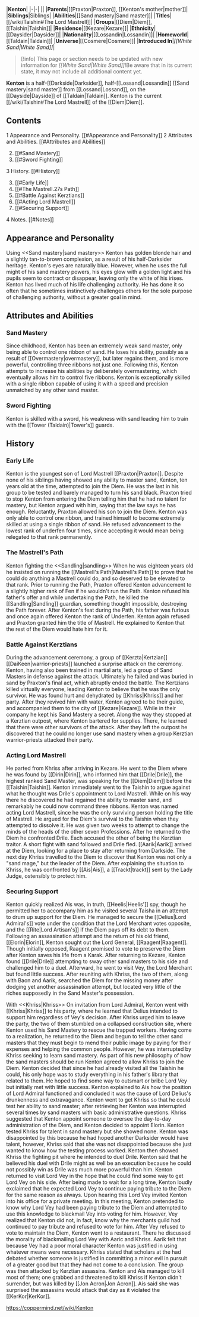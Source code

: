 |**Kenton**|
|-|-|
||
|**Parents**|[[Praxton\|Praxton]], [[Kenton's mother\|mother]]|
|**Siblings**|Siblings|
|**Abilities**|[[Sand mastery\|Sand master]]|
|**Titles**|[[/wiki/Taishin#The Lord Mastrell]]|
|**Groups**|[[Diem\|Diem]], [[Taishin\|Taishin]]|
|**Residence**|[[Kezare\|Kezare]]|
|**Ethnicity**|[[Daysider\|Daysider]]|
|**Nationality**|[[Lossandin\|Lossandin]]|
|**Homeworld**|[[Taldain\|Taldain]]|
|**Universe**|[[Cosmere\|Cosmere]]|
|**Introduced In**|*[[White Sand\|White Sand]]*|
> [!info] This page or section needs to be updated with new information for *[[White Sand\|White Sand]]*!Be aware that in its current state, it may not include all additional content yet.

**Kenton** is a half-[[Darkside\|Darksider]], half-[[Lossand\|Lossandin]] [[Sand mastery\|sand master]] from [[Lossand\|Lossand]], on the [[Dayside\|Dayside]] of [[Taldain\|Taldain]]. Kenton is the current [[/wiki/Taishin#The Lord Mastrell]] of the [[Diem\|Diem]].

## Contents

1 Appearance and Personality. [[#Appearance and Personality]] 
2 Attributes and Abilities. [[#Attributes and Abilities]] 

2. [[#Sand Mastery]] 
2. [[#Sword Fighting]] 


3 History. [[#History]] 

3. [[#Early Life]] 
3. [[#The Mastrell.27s Path]] 
3. [[#Battle Against Kerztians]] 
3. [[#Acting Lord Mastrell]] 
3. [[#Securing Support]] 


4 Notes. [[#Notes]] 


## Appearance and Personality
  Using <<Sand mastery\|sand mastery>>
Kenton has golden blonde hair and a slightly tan-to-brown complexion, as a result of his half-Darksider heritage. Kenton's eyes are naturally blue. However, when he uses the full might of his sand mastery powers, his eyes glow with a golden light and his pupils seem to contract or disappear, leaving only the white of his irises.
Kenton has lived much of his life challenging authority. He has done it so often that he sometimes instinctively challenges others for the sole purpose of challenging authority, without a greater goal in mind.

## Attributes and Abilities
### Sand Mastery
Since childhood, Kenton has been an extremely weak sand master, only being able to control one ribbon of sand. He loses his ability, possibly as a result of [[Overmastery\|overmastery]], but later regains them, and is more powerful, controlling three ribbons not just one. Following this, Kenton attempts to increase his abilities by deliberately overmastering, which eventually allows him to control five ribbons. Kenton is exceptionally skilled with a single ribbon capable of using it with a speed and precision unmatched by any other sand master.

### Sword Fighting
Kenton is skilled with a sword, his weakness with sand leading him to train with the [[Tower (Taldain)\|Tower's]] guards.

## History
### Early Life
Kenton is the youngest son of Lord Mastrell [[Praxton\|Praxton]]. Despite none of his siblings having showed any ability to master sand, Kenton, ten years old at the time, attempted to join the Diem. He was the last in his group to be tested and barely managed to turn his sand black. Praxton tried to stop Kenton from entering the Diem telling him that he had no talent for mastery, but Kenton argued with him, saying that the law says he has enough. Reluctantly, Praxton allowed his son to join the Diem.
Kenton was only able to control one ribbon, and trained himself to become extremely skilled at using a single ribbon of sand. He refused advancement to the lowest rank of underfen four times, since accepting it would mean being relegated to that rank permanently.

### The Mastrell's Path
  Kenton fighting the <<Sandling\|sandling>>
When he was eighteen years old he insisted on running the [[Mastrell's Path\|Mastrell's Path]] to prove that he could do anything a Mastrell could do, and so deserved to be elevated to that rank. Prior to running the Path, Praxton offered Kenton advancement to a slightly higher rank of Fen if he wouldn't run the Path. Kenton refused his father's offer and while undertaking the Path, he killed the [[Sandling\|Sandling]] guardian, something thought impossible, destroying the Path forever.
After Kenton's feat during the Path, his father was furious and once again offered Kenton the rank of Underfen. Kenton again refused and Praxton granted him the title of Mastrell. He explained to Kenton that the rest of the Diem would hate him for it.

### Battle Against Kerztians
During the advancement ceremony, a group of [[Kerzta\|Kertzian]] [[DaiKeen\|warrior-priests]] launched a surprise attack on the ceremony. Kenton, having also been trained in martial arts, led a group of Sand Masters in defense against the attack. Ultimately he failed and was buried in sand by Praxton's final act, which abruptly ended the battle. The Kertzians killed virtually everyone, leading Kenton to believe that he was the only survivor.
He was found hurt and dehydrated by [[Khriss\|Khriss]] and her party. After they revived him with water, Kenton agreed to be their guide, and accompanied them to the city of [[Kezare\|Kezare]]. While in their company he kept his Sand Mastery a secret. Along the way they stopped at a Kerztian outpost, where Kenton bartered for supplies. There, he learned that there were other survivors of the attack. After they left the outpost he discovered that he could no longer use sand mastery when a group Kerztian warrior-priests attacked their party.

### Acting Lord Mastrell
He parted from Khriss after arriving in Kezare. He went to the Diem where he was found by [[Dirin\|Dirin]], who informed him that [[Drile\|Drile]], the highest ranked Sand Master, was speaking for the [[Diem\|Diem]] before the [[Taishin\|Taishin]]. Kenton immediately went to the Taishin to argue against what he thought was Drile's appointment to Lord Mastrell. While on his way there he discovered he had regained the ability to master sand, and remarkably he could now command three ribbons. Kenton was named acting Lord Mastrell, since he was the only surviving person holding the title of Mastrell. He argued for the Diem's survival to the Taishin when they attempted to dissolve it. He was given two weeks to attempt to change the minds of the heads of the other seven Professions.
After he returned to the Diem he confronted Drile. Each accused the other of being the Kerztian traitor. A short fight with sand followed and Drile fled. [[Aarik\|Aarik]] arrived at the Diem, looking for a place to stay after returning from Darkside. The next day Khriss travelled to the Diem to discover that Kenton was not only a "sand mage," but the leader of the Diem. After explaining the situation to Khriss, he was confronted by [[Ais\|Ais]], a [[Trackt\|trackt]] sent by the Lady Judge, ostensibly to protect him.

### Securing Support
Kenton quickly realized Ais was, in truth, [[Heelis\|Heelis']] spy, though he permitted her to accompany him as he visited several Taisha in an attempt to drum up support for the Diem. He managed to secure the [[Delius\|Lord Admiral's]] vote under the condition that the Lord Merchant votes opposite, and the [[Rite\|Lord Artisan's]] if the Diem pays off its debt to them.
Following an assassination attempt and the return of his old friend, [[Elorin\|Elorin]], Kenton sought out the Lord General, [[Raagent\|Raagent]]. Though initially opposed, Raagent promised to vote to preserve the Diem after Kenton saves his life from a Karak.  After returning to Kezare, Kenton found [[Drile\|Drile]] attempting to sway other sand masters to his side and challenged him to a duel. Afterward, he went to visit Vey, the Lord Merchant but found little success. After reuniting with Khriss, the two of them, along with Baon and Aarik, searched the Diem for the missing money after dodging yet another assassination attempt, but located very little of the riches supposedly in the Sand Master's possession.

  With <<Khriss\|Khriss>>
On invitation from Lord Admiral, Kenton went with [[Khriss\|Khriss]] to his party, where he learned that Delius intended to support him regardless of Vey's decision. After Khriss urged him to leave the party, the two of them stumbled on a collapsed construction site, where Kenton used his Sand Mastery to rescue the trapped workers. Having come to a realization, he returned to the Diem and begun to tell the other sand masters that they must begin to mend their public image by paying for their expenses and helping the common people. However, he was interrupted by Khriss seeking to learn sand mastery. As part of his new philosophy of how the sand masters should be run Kenton agreed to allow Khriss to join the Diem.
Kenton decided that since he had already visited all the Taishin he could, his only hope was to study everything in his father's library that related to them. He hoped to find some way to outsmart or bribe Lord Vey but initially met with little success. Kenton explained to Ais how the position of Lord Admiral functioned and concluded it was the cause of Lord Delius's drunkenness and extravagance.
Kenton went to get Khriss so that he could test her ability to sand master; after retrieving her Kenton was interrupted several times by sand masters with basic administrative questions. Khriss suggested that Kenton appoint someone to oversee the day-to-day administration of the Diem, and Kenton decided to appoint Elorin. Kenton tested Khriss for talent in sand mastery but she showed none. Kenton was disappointed by this because he had hoped another Darksider would have talent, however, Khriss said that she was not disappointed because she just wanted to know how the testing process worked. Kenton then showed Khriss the fighting pit where he intended to duel Drile. Kenton said that he believed his duel with Drile might as well be an execution because he could not possibly win as Drile was much more powerful than him.
Kenton returned to visit Lord Vey in the hope that he could find some way to get Lord Vey on his side. After being made to wait for a long time, Kenton loudly exclaimed that he expected Lord Vey to continue paying tribute to the Diem for the same reason as always. Upon hearing this Lord Vey invited Kenton into his office for a private meeting. In this meeting, Kenton pretended to know why Lord Vey had been paying tribute to the Diem and attempted to use this knowledge to blackmail Vey into voting for him. However, Vey realized that Kenton did not, in fact, know why the merchants guild had continued to pay tribute and refused to vote for him.
After Vey refused to vote to maintain the Diem, Kenton went to a restaurant. There he discussed the morality of blackmailing Lord Vey with Aaric and Khriss. Aarik felt that because Vey had a poor moral character Kenton was justified in using whatever means were necessary. Khriss stated that scholars at the  had debated whether someone is justified in committing a minor evil in pursuit of a greater good but that they had not come to a conclusion. The group was then attacked by Kerztian assassins. Kenton and Ais managed to kill most of them; one grabbed and threatened to kill Khriss if Kenton didn't surrender, but was killed by [[Jon Acron\|Jon Acron]]. Ais said she was surprised the assassins would attack that day as it violated the [[KerKor\|KerKor]].



https://coppermind.net/wiki/Kenton